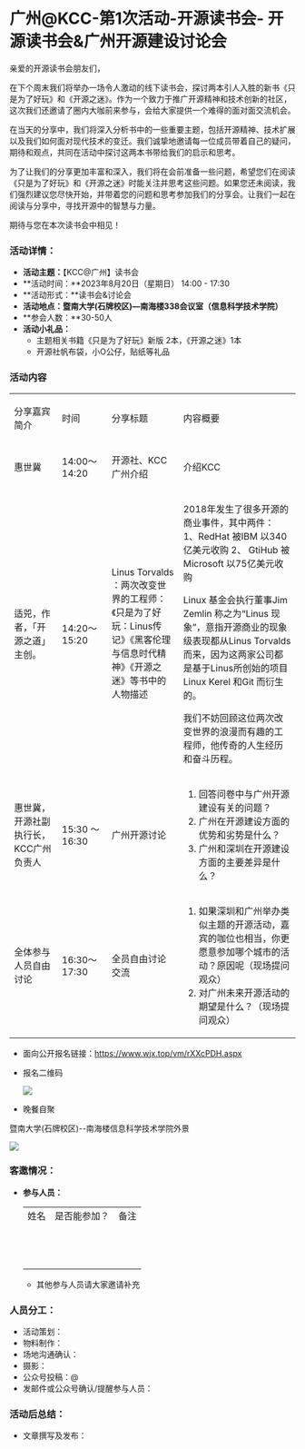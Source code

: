# 广州@KCC-第1次活动-开源读书会- 开源读书会&广州开源建设讨论会

亲爱的开源读书会朋友们，

在下个周末我们将举办一场令人激动的线下读书会，探讨两本引人入胜的新书《只是为了好玩》和《开源之迷》。作为一个致力于推广开源精神和技术创新的社区，这次我们还邀请了圈内大咖前来参与，会给大家提供一个难得的面对面交流机会。

在当天的分享中，我们将深入分析书中的一些重要主题，包括开源精神、技术扩展以及我们如何面对现代技术的变迁。我们诚挚地邀请每一位成员带着自己的疑问，期待和观点，共同在活动中探讨这两本书带给我们的启示和思考。

为了让我们的分享更加丰富和深入，我们将在会前准备一些问题，希望您们在阅读《只是为了好玩》和《开源之迷》时能关注并思考这些问题。如果您还未阅读，我们强烈建议您尽快开始，并带着您的问题和思考参加我们的分享会。让我们一起在阅读与分享中，寻找开源中的智慧与力量。

期待与您在本次读书会中相见！

### **活动详情：**

- **活动主题：**【KCC@广州】读书会
- **活动时间：**2023年8月20日（星期日） 14:00 - 17:30
- **活动形式：**读书会&讨论会
- **活动地点：****暨南大学(石牌校区)—****南海楼338会议****室****（信息科学技术学院）**
- **参会人数：**30-50人
- **活动小礼品：**
    - 主题相关书籍《只是为了好玩》新版 2本，《开源之迷》1本
    - 开源社帆布袋，小O公仔，贴纸等礼品

### 活动内容

<div class="joplin-table-wrapper"><table><tbody><tr><td width="148" rowspan="1" colspan="1"><p style="text-indent:0;text-align:left"><span>分享嘉宾简介</span></p></td><td width="131" rowspan="1" colspan="1"><p style="text-indent:0;text-align:left"><span>时间</span></p></td><td width="214" rowspan="1" colspan="1"><p style="text-indent:0;text-align:left"><span>分享标题</span></p></td><td width="461" rowspan="1" colspan="1"><p style="text-indent:0;text-align:left"><span>内容概要</span></p></td></tr><tr><td rowspan="1" colspan="1"><p style="text-indent:0;text-align:left"><span>惠世冀</span></p></td><td rowspan="1" colspan="1"><p style="text-indent:0;text-align:left"><span>14:00～14:20</span></p></td><td rowspan="1" colspan="1"><p style="text-indent:0;text-align:left"><span>开源社、KCC广州介绍</span></p></td><td rowspan="1" colspan="1"><p style="text-indent:0;text-align:left"><span>介绍KCC</span></p></td></tr><tr><td rowspan="1" colspan="1"><p style="text-indent:0;text-align:left"><span>适兕，作者，「开源之道」主创。</span></p><p style="text-indent:0;text-align:left"><span></span></p></td><td rowspan="1" colspan="1"><p style="text-indent:0;text-align:left"><span>14:20～ 15:20</span></p><p style="text-indent:0;text-align:left"><span></span></p></td><td rowspan="1" colspan="1"><p style="text-indent:0;text-align:left"><span></span></p><p style="text-indent:0;text-align:left"><span>Linus Torvalds ：两次改变世界的工程师：《只是为了好玩：Linus传记》《黑客伦理与信息时代精神》《开源之迷》等书中的人物描述</span></p></td><td rowspan="1" colspan="1"><p style="text-indent:0;text-align:left"><span>2018年发生了很多开源的商业事件，其中两件： </span><span>1</span><span>、RedHat 被IBM 以340亿美元收购 </span><span>2</span><span>、 GtiHub 被Microsoft 以75亿美元收购</span></p><p style="text-indent:0;text-align:left"><span>Linux 基金会</span><span>执行董事</span><span>Jim Zemlin 称之为“Linus 现象”，意指开源商业的现象级表现都从Linus Torvalds 而来，因为这两家公司都是基于Linus所创始的项目Linux Kerel 和Git 而衍生的。</span></p><p style="text-indent:0;text-align:left"><span>我们不妨回顾这位两次改变世界的浪漫而有趣的工程师，他传奇的人生经历和奋斗历程。</span></p></td></tr><tr><td rowspan="1" colspan="1"><p style="text-indent:0;text-align:left"><span>惠世冀，开源社副执行长，KCC广州负责人</span></p></td><td rowspan="1" colspan="1"><p style="text-indent:0;text-align:left"><span>15:30 ～ 16:30</span></p></td><td rowspan="1" colspan="1"><p style="text-indent:0;text-align:left"><span>广州开源讨论</span></p><p style="text-indent:0;text-align:left"><span></span></p></td><td rowspan="1" colspan="1"><ol><li style="text-indent:0;text-align:left"><span>回答问卷中与广州开源建设有关的问题？</span></li><li style="text-indent:0;text-align:left"><span>广州在开源建设方面的优势和劣势是什么？</span></li><li style="text-indent:0;text-align:left"><span>广州和深圳在开源建设方面的主要差异是什么？</span></li></ol><p style="text-indent:0;text-align:left"><span></span></p></td></tr><tr><td rowspan="1" colspan="1"><p style="text-indent:0;text-align:left"><span>全体参与人员自由讨论</span></p></td><td rowspan="1" colspan="1"><p style="text-indent:0;text-align:left"><span>16:30～17:30</span></p><p style="text-indent:0;text-align:left"><span></span></p></td><td rowspan="1" colspan="1"><p style="text-indent:0;text-align:left"><span>全员自由讨论交流</span></p></td><td rowspan="1" colspan="1"><ol><li style="text-indent:0;text-align:left"><span>如果深圳和广州举办类似主题的开源活动，嘉宾的咖位也相当，你更愿意参加哪个城市的活动？原因呢（现场提问观众）</span></li><li style="text-indent:0;text-align:left"><span>对广州未来开源活动的期望是什么？（现场提问观众）</span></li></ol></td></tr></tbody></table></div>

- 面向公开报名链接：https://www.wjx.top/vm/rXXcPDH.aspx
- 报名二维码
    
    ![](https://kaiyuanshe.cn/api/lark/file/SmMSbJD0hodjUQxyJ7WcCgo6n3f)
    
- 晚餐自聚

暨南大学(石牌校区)--南海楼信息科学技术学院外景

![](https://kaiyuanshe.cn/api/lark/file/IzVJbc14yockVdxvE5scmwiBnNg)

### **客邀情况：**

- **参与人员：**
    
    |     |     |     |
    | --- | --- | --- |
    | 姓名  | 是否能参加？ | 备注  |
    |     |     |     |
    |     |     |     |
    |     |     |     |
    |     |     |     |
    |     |     |     |
    |     |     |     |
    |     |     |     |
    |     |     |     |
    |     |     |     |
    |     |     |     |
    |     |     |     |
    |     |     |     |
    |     |     |     |
    
    - 其他参与人员请大家邀请补充

### **人员分工：**

- 活动策划：
- 物料制作：
- 场地沟通确认：
- 摄影：
- 公众号投稿：@
- 发邮件或公众号确认/提醒参与人员：

### 活动后总结：

- 文章撰写及发布：